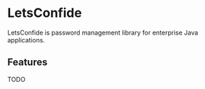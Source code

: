 # LetsConfide 
LetsConfide is password management library for enterprise Java applications.

## Features
TODO
